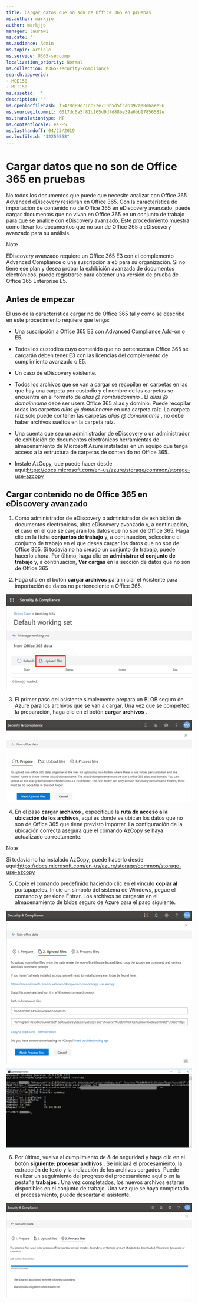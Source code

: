 ```yaml
---
title: Cargar datos que no son de Office 365 en pruebas
ms.author: markjjo
author: markjjo
manager: laurawi
ms.date: ''
ms.audience: Admin
ms.topic: article
ms.service: O365-seccomp
localization_priority: Normal
ms.collection: M365-security-compliance
search.appverid:
- MOE150
- MET150
ms.assetid: ''
description: ''
ms.openlocfilehash: f5478d89d71db22e710b5d5fcab397ae8d6aee56
ms.sourcegitcommit: 0017dc6a5f81c165d9dfd88be39a6bb17856582e
ms.translationtype: MT
ms.contentlocale: es-ES
ms.lasthandoff: 04/23/2019
ms.locfileid: "32259568"
---
```

# <a name="load-non-office-365-data-into-evidence"></a>Cargar datos que no son de Office 365 en pruebas

No todos los documentos que puede que necesite analizar con Office 365 Advanced eDiscovery residirán en Office 365. Con la característica de importación de contenido no de Office 365 en eDiscovery avanzado, puede cargar documentos que no vivan en Office 365 en un conjunto de trabajo para que se analice con eDiscovery avanzado. Este procedimiento muestra cómo llevar los documentos que no son de Office 365 a eDiscovery avanzado para su análisis.

>[!Note]
>EDiscovery avanzado requiere un Office 365 E3 con el complemento Advanced Compliance o una suscripción a e5 para su organización. Si no tiene ese plan y desea probar la exhibición avanzada de documentos electrónicos, puede registrarse para obtener una versión de prueba de Office 365 Enterprise E5.

## <a name="before-you-begin"></a>Antes de empezar
El uso de la característica cargar no de Office 365 tal y como se describe en este procedimiento requiere que tenga:

- Una suscripción a Office 365 E3 con Advanced Compliance Add-on o E5.

- Todos los custodios cuyo contenido que no pertenezca a Office 365 se cargarán deben tener E3 con las licencias del complemento de cumplimiento avanzado o E5.

- Un caso de eDiscovery existente.

- Todos los archivos que se van a cargar se recopilan en carpetas en las que hay una carpeta por custodio y el nombre de las carpetas se encuentra en el formato de *alias @ nombredominio* . El *alias @ domainname* debe ser users Office 365 alias y dominio. Puede recopilar todas las carpetas *alias @ domainname* en una carpeta raíz. La carpeta raíz solo puede contener las carpetas *alias @ domainname* , no debe haber archivos sueltos en la carpeta raíz.

- Una cuenta que sea un administrador de eDiscovery o un administrador de exhibición de documentos electrónicos herramientas de almacenamiento de Microsoft Azure instaladas en un equipo que tenga acceso a la estructura de carpetas de contenido no Office 365.

- Instale AzCopy, que puede hacer desde aquí:https://docs.microsoft.com/en-us/azure/storage/common/storage-use-azcopy

## <a name="upload-non-office-365-content-into-advanced-ediscovery"></a>Cargar contenido no de Office 365 en eDiscovery avanzado

1. Como administrador de eDiscovery o administrador de exhibición de documentos electrónicos, abra eDiscovery avanzado y, a continuación, el caso en el que se cargarán los datos que no son de Office 365.  Haga clic en la ficha **conjuntos de trabajo** y, a continuación, seleccione el conjunto de trabajo en el que desea cargar los datos que no son de Office 365.  Si todavía no ha creado un conjunto de trabajo, puede hacerlo ahora.  Por último, haga clic en **administrar el conjunto de trabajo** y, a continuación, **Ver cargas** en la sección de datos que no son de Office 365

2. Haga clic en el botón **cargar archivos** para iniciar el Asistente para importación de datos no perteneciente a Office 365.

![Cargar archivos](../media/574f4059-4146-4058-9df3-ec97cf28d7c7.png)

3. El primer paso del asistente simplemente prepara un BLOB seguro de Azure para los archivos que se van a cargar.  Una vez que se compelted la preparación, haga clic en el botón **cargar archivos** .

![Importación no de Office 365-preparación](../media/0670a347-a578-454a-9b3d-e70ef47aec57.png)
 
4. En el paso **cargar archivos** , especifique la **ruta de acceso a la ubicación de los archivos**, aquí es donde se ubican los datos que no son de Office 365 que tiene previsto importar.  La configuración de la ubicación correcta asegura que el comando AzCopy se haya actualizado correctamente.

> [!NOTE]
> Si todavía no ha instalado AzCopy, puede hacerlo desde aquí:https://docs.microsoft.com/en-us/azure/storage/common/storage-use-azcopy

5. Copie el comando predefinido haciendo clic en el vínculo **copiar al** portapapeles. Inicie un símbolo del sistema de Windows, pegue el comando y presione Entrar.  Los archivos se cargarán en el almacenamiento de blobs seguro de Azure para el paso siguiente.

![Importación no de Office 365: cargar archivos](../media/3ea53b5d-7f9b-4dfc-ba63-90a38c14d41a.png)

![No Office 365 Import-AzCopy](../media/504e2dbe-f36f-4f36-9b08-04aea85d8250.png)

6. Por último, vuelva al cumplimiento de & de seguridad y haga clic en el botón **siguiente: procesar archivos** .  Se iniciará el procesamiento, la extracción de texto y la indización de los archivos cargados.  Puede realizar un seguimiento del progreso del procesamiento aquí o en la pestaña **trabajos** .  Una vez completados, los nuevos archivos estarán disponibles en el conjunto de trabajo.  Una vez que se haya completado el procesamiento, puede descartar el asistente.

![Archivos que no son de Office 365 importación-proceso](../media/218b1545-416a-4a9f-9b25-3b70e8508f67.png)

